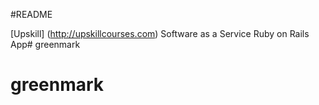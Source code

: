 #README

[Upskill] (http://upskillcourses.com) Software as a Service Ruby on Rails App# greenmark
# greenmark
